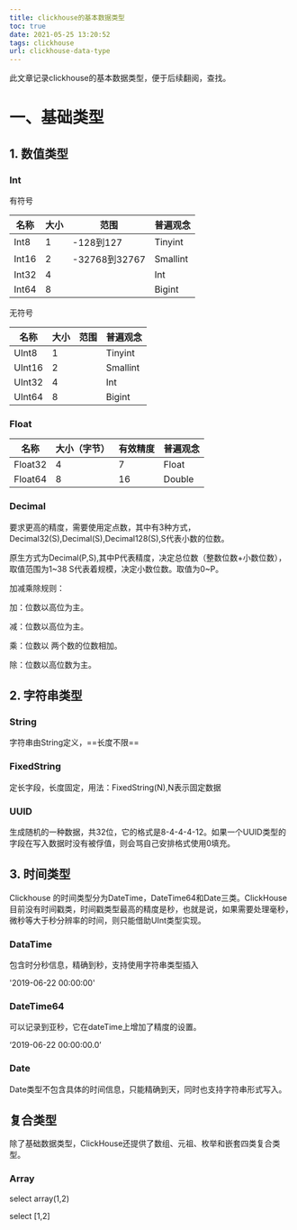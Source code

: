 ```yaml
---
title: clickhouse的基本数据类型
toc: true
date: 2021-05-25 13:20:52
tags: clickhouse
url: clickhouse-data-type
---
```


此文章记录clickhouse的基本数据类型，便于后续翻阅，查找。

<!--more-->

# 一、基础类型

## 1. 数值类型

### Int 

有符号

| 名称  | 大小 | 范围          | 普遍观念 |
| ----- | ---- | ------------- | -------- |
| Int8  | 1    | -128到127     | Tinyint  |
| Int16 | 2    | -32768到32767 | Smallint |
| Int32 | 4    |               | Int      |
| Int64 | 8    |               | Bigint   |

无符号

| 名称   | 大小 | 范围 | 普遍观念 |
| ------ | ---- | ---- | -------- |
| UInt8  | 1    |      | Tinyint  |
| UInt16 | 2    |      | Smallint |
| UInt32 | 4    |      | Int      |
| UInt64 | 8    |      | Bigint   |

### Float

| 名称    | 大小（字节） | 有效精度 | 普遍观念 |
| ------- | ------------ | -------- | -------- |
| Float32 | 4            | 7        | Float    |
| Float64 | 8            | 16       | Double   |

### Decimal

要求更高的精度，需要使用定点数，其中有3种方式，Decimal32(S),Decimal(S),Decimal128(S),S代表小数的位数。

原生方式为Decimal(P,S),其中P代表精度，决定总位数（整数位数+小数位数），取值范围为1~38  S代表着规模，决定小数位数。取值为0~P。

加减乘除规则：

加：位数以高位为主。

减：位数以高位为主。

乘：位数以 两个数的位数相加。

除：位数以高位数为主。

## 2. 字符串类型

### String 

字符串由String定义，==长度不限==

### FixedString

定长字段，长度固定，用法：FixedString(N),N表示固定数据

### UUID

生成随机的一种数据，共32位，它的格式是8-4-4-4-12。如果一个UUID类型的字段在写入数据时没有被俘值，则会骂自己安排格式使用0填充。

## 3. 时间类型

Clickhouse 的时间类型分为DateTime，DateTime64和Date三类。ClickHouse目前没有时间戳类，时间戳类型最高的精度是秒，也就是说，如果需要处理毫秒，微秒等大于秒分辨率的时间，则只能借助UInt类型实现。

### DataTime

包含时分秒信息，精确到秒，支持使用字符串类型插入

'2019-06-22 00:00:00'

### DateTime64

可以记录到亚秒，它在dateTime上增加了精度的设置。

‘2019-06-22 00:00:00.0’

### Date

Date类型不包含具体的时间信息，只能精确到天，同时也支持字符串形式写入。

## 复合类型

除了基础数据类型，ClickHouse还提供了数组、元祖、枚举和嵌套四类复合类型。

### Array

select array(1,2) 

select [1,2]
